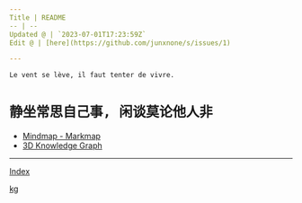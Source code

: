 ```yaml
---
Title | README
-- | --
Updated @ | `2023-07-01T17:23:59Z`
Edit @ | [here](https://github.com/junxnone/s/issues/1)

---
```

`Le vent se lève, ‌‍‍‌‍​‌‌‍​‍‌‌‌‌​‌‌‍‍‍​‌‍‍‍‍​‌‍‍‍‍​‌‍‍‌‍​‌‌‍​‍‍‌‌‌​‌‌‍‍‍​‌‌‌‍‍​‌‍‍‍‍​‌‍‍‌‍​‌‌‍​‌‌‌‌‍​‌‌‍‌​‍‌‌‌‌​‍‍‍‍‍​‍‍‍​‍‌​‌​‌‌‌​‌‌‌‌​‌‌‍il faut tenter de vivre.`

# `静坐常思自己事, 闲谈莫论他人非`




- [Mindmap - Markmap](https://junxnone.github.io/jstools/mdmarkmap?md=https://junxnone.github.io/s/_sidebar.md)
- [3D Knowledge Graph](https://junxnone.github.io/jstools/3dkg/?json=https://junxnone.github.io/s/kg.json)

---

[Index](_sidebar.md ':include')

[kg](https://junxnone.github.io/jstools/3dkg/?json=https://junxnone.github.io/s/kg.json ':include :type=iframe width=100% height=800px')


